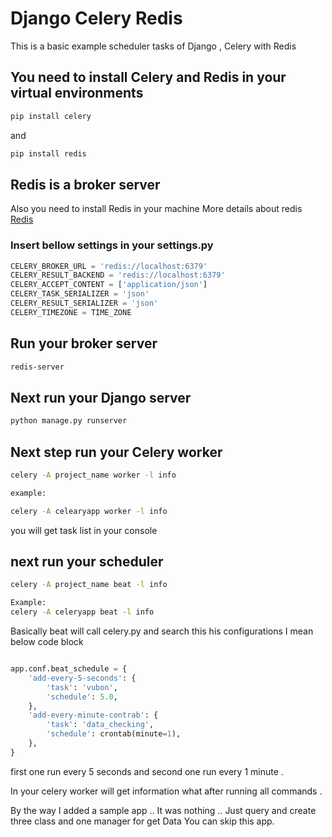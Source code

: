 # Django Celery Redis 
This is a basic example scheduler tasks of Django , Celery with Redis 

## You need to install Celery and Redis in your virtual environments 
```bash
pip install celery 
```
and 
```bash
pip install redis 
``` 

## Redis is a broker server 
Also you need to install Redis in your machine 
More details about redis [Redis](https://redis.io/)

### Insert bellow settings in your settings.py 

```python
CELERY_BROKER_URL = 'redis://localhost:6379'
CELERY_RESULT_BACKEND = 'redis://localhost:6379'
CELERY_ACCEPT_CONTENT = ['application/json']
CELERY_TASK_SERIALIZER = 'json'
CELERY_RESULT_SERIALIZER = 'json'
CELERY_TIMEZONE = TIME_ZONE

```

## Run your broker server 
```bash
redis-server
```

## Next run your Django server
```bash
python manage.py runserver
``` 

## Next step run your Celery worker 
```bash
celery -A project_name worker -l info

example:

celery -A celearyapp worker -l info
```
you will get task list in your console 

## next run your scheduler 
```bash
celery -A project_name beat -l info

Example:
celery -A celeryapp beat -l info
```
Basically beat will call celery.py and search this his configurations I mean below code block
```python

app.conf.beat_schedule = {
    'add-every-5-seconds': {
        'task': 'vubon',
        'schedule': 5.0,
    },
    'add-every-minute-contrab': {
        'task': 'data_checking',
        'schedule': crontab(minute=1),
    },
}
``` 
first one run every 5 seconds and second one run every 1 minute . 

In your celery worker will get information what after running all commands . 

By the way I added a sample app .. It was nothing .. Just query and create three class and one manager for get Data 
You can skip this app. 
